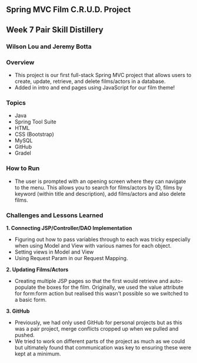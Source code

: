 ## Spring MVC Film C.R.U.D. Project
## Week 7 Pair Skill Distillery
### Wilson Lou and Jeremy Botta

### Overview
- This project is our first full-stack Spring MVC project that allows users to create, update, retrieve, and delete films/actors in a database.
- Added in intro and end pages using JavaScript for our film theme!

### Topics
* Java
* Spring Tool Suite
* HTML
* CSS (Bootstrap)
* MySQL
* GitHub
* Gradel

### How to Run
- The user is prompted with an opening screen where they can navigate to the menu. This allows you to search for films/actors by ID, films by keyword (within title and description), add films/actors and also delete films.

### Challenges and Lessons Learned
**1. Connecting JSP/Controller/DAO Implementation**
- Figuring out how to pass variables through to each was tricky especially when using Model and View with various names for each object.
- Setting views in Model and View
- Using Request Param in our Request Mapping.

**2. Updating Films/Actors**
- Creating multiple JSP pages so that the first would retrieve and auto-populate the boxes for the film. Originally, we used the value attribute for form:form action but realised this wasn't possible so we switched to a basic form.

**3. GitHub**
- Previously, we had only used GitHub for personal projects but as this was a pair project, merge conflicts cropped up when we pulled and pushed.
- We tried to work on different parts of the project as much as we could but ultimately found that communication was key to ensuring these were kept at a minimum.
